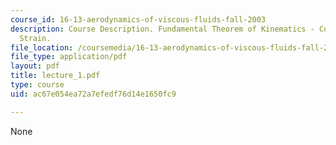 ```yaml
---
course_id: 16-13-aerodynamics-of-viscous-fluids-fall-2003
description: Course Description. Fundamental Theorem of Kinematics - Convection, Vorticity,
  Strain.
file_location: /coursemedia/16-13-aerodynamics-of-viscous-fluids-fall-2003/ac67e054ea72a7efedf76d14e1650fc9_lecture_1.pdf
file_type: application/pdf
layout: pdf
title: lecture_1.pdf
type: course
uid: ac67e054ea72a7efedf76d14e1650fc9

---
```

None
